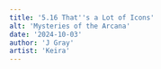 ```yaml
---
title: '5.16 That''s a Lot of Icons'
alt: 'Mysteries of the Arcana'
date: '2024-10-03'
author: 'J Gray'
artist: 'Keira'
---
```

